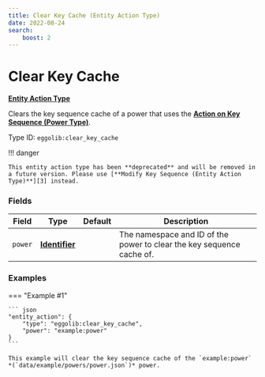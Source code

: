 ```yaml
---
title: Clear Key Cache (Entity Action Type)
date: 2022-08-24
search:
    boost: 2
---
```


#   Clear Key Cache

[**Entity Action Type**][1]

Clears the key sequence cache of a power that uses the [**Action on Key Sequence (Power Type)**][2].

Type ID: `eggolib:clear_key_cache`


!!! danger

    This entity action type has been **deprecated** and will be removed in a future version. Please use [**Modify Key Sequence (Entity Action Type)**][3] instead.


### Fields

Field | Type | Default | Description
------|------|---------|------------
`power` | [**Identifier**][4] | | The namespace and ID of the power to clear the key sequence cache of.


### Examples

=== "Example #1"

    ``` json
    "entity_action": {
        "type": "eggolib:clear_key_cache",
        "power": "example:power"
    }
    ```

    This example will clear the key sequence cache of the `example:power` *(`data/example/powers/power.json`)* power.



[1]: ../entity_action_types.md
[2]: ../power_types/action_on_key_sequence.md
[3]: modify_key_sequence.md
[4]: https://origins.readthedocs.io/en/latest/types/data_types/identifier
